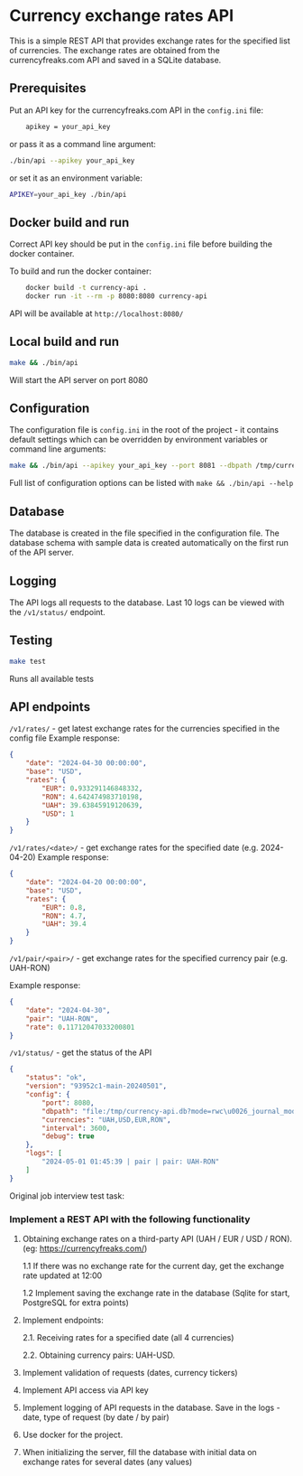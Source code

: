 # Currency exchange rates API

This is a simple REST API that provides exchange rates for the specified list of currencies. The exchange rates are obtained from the currencyfreaks.com API and saved in a SQLite database.

## Prerequisites
Put an API key for the currencyfreaks.com API in the `config.ini` file:
```bash
	apikey = your_api_key
```
or pass it as a command line argument:
```bash
./bin/api --apikey your_api_key
```
or set it as an environment variable:
```bash
APIKEY=your_api_key ./bin/api
```

## Docker build and run
Correct API key should be put in the `config.ini` file before building the docker container.

To build and run the docker container:
```bash
	docker build -t currency-api .
	docker run -it --rm -p 8080:8080 currency-api
```

API will be available at `http://localhost:8080/`

## Local build and run
```bash
make && ./bin/api
```
Will start the API server on port 8080

## Configuration
The configuration file is `config.ini` in the root of the project - it contains default settings which can be overridden by environment variables or command line arguments:

```bash
make && ./bin/api --apikey your_api_key --port 8081 --dbpath /tmp/currency-api.db --currencies UAH,USD,EUR,RON --debug
```
Full list of configuration options can be listed with `make && ./bin/api --help`

## Database
The database is created in the file specified in the configuration file. The database schema with sample data is created automatically on the first run of the API server.

## Logging
The API logs all requests to the database. Last 10 logs can be viewed with the `/v1/status/` endpoint.

## Testing
```bash
make test
```
Runs all available tests

## API endpoints
`/v1/rates/` - get latest exchange rates for the currencies specified in the config file
Example response:
```json
{
	"date": "2024-04-30 00:00:00",
	"base": "USD",
	"rates": {
		"EUR": 0.933291146848332,
		"RON": 4.642474983710198,
		"UAH": 39.63845919120639,
		"USD": 1
	}
}
```

`/v1/rates/<date>/` - get exchange rates for the specified date (e.g. 2024-04-20)
Example response:
```json
{
	"date": "2024-04-20 00:00:00",
	"base": "USD",
	"rates": {
		"EUR": 0.8,
		"RON": 4.7,
		"UAH": 39.4
	}
}
```

`/v1/pair/<pair>/` - get exchange rates for the specified currency pair (e.g. UAH-RON)

Example response:
```json
{
	"date": "2024-04-30",
	"pair": "UAH-RON",
	"rate": 0.11712047033200801
}
```

`/v1/status/` - get the status of the API
```json
{
	"status": "ok",
	"version": "93952c1-main-20240501",
	"config": {
		"port": 8080,
		"dbpath": "file:/tmp/currency-api.db?mode=rwc\u0026_journal_mode=WAL",
		"currencies": "UAH,USD,EUR,RON",
		"interval": 3600,
		"debug": true
	},
	"logs": [
		"2024-05-01 01:45:39 | pair | pair: UAH-RON"
	]
}
```

Original job interview test task:

### Implement a REST API with the following functionality

1. Obtaining exchange rates on a third-party API (UAH / EUR / USD / RON). (eg: https://currencyfreaks.com/)

	1.1 If there was no exchange rate for the current day, get the exchange rate updated at 12:00

	1.2 Implement saving the exchange rate in the database (Sqlite for start, PostgreSQL for extra points)

2. Implement endpoints:

	2.1. Receiving rates for a specified date (all 4 currencies)

	2.2. Obtaining currency pairs: UAH-USD.

3. Implement validation of requests (dates, currency tickers)

4. Implement API access via API key

5. Implement logging of API requests in the database. Save in the logs - date, type of request (by date / by pair)

6. Use docker for the project.

7. When initializing the server, fill the database with initial data on exchange rates for several dates (any values)

